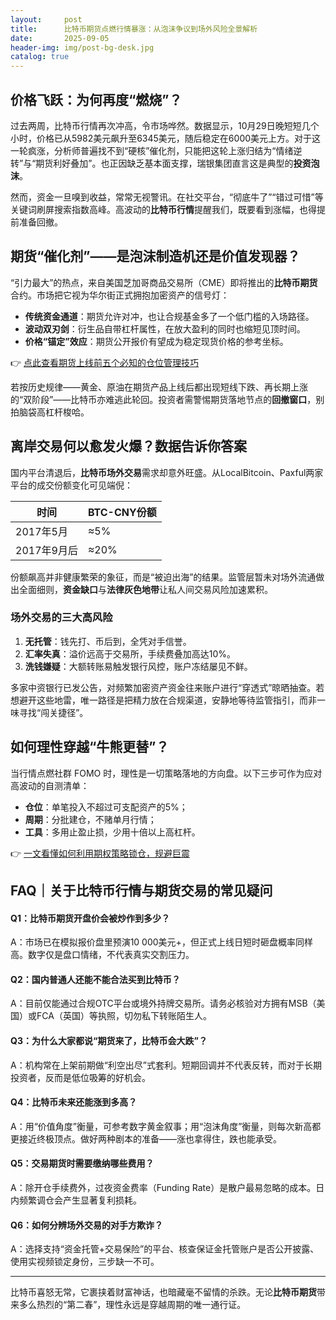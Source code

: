 ```yaml
---
layout:     post
title:      比特币期货点燃行情暴涨：从泡沫争议到场外风险全景解析
date:       2025-09-05
header-img: img/post-bg-desk.jpg
catalog: true
---
```


## 价格飞跃：为何再度“燃烧”？
过去两周，比特币行情再次冲高，令市场哗然。数据显示，10月29日晚短短几个小时，价格已从5982美元飙升至6345美元，随后稳定在6000美元上方。对于这一轮疯涨，分析师普遍找不到“硬核”催化剂，只能把这轮上涨归结为“情绪逆转”与“期货利好叠加”。也正因缺乏基本面支撑，瑞银集团直言这是典型的**投资泡沫**。

然而，资金一旦嗅到收益，常常无视警讯。在社交平台，“彻底牛了”“错过可惜”等关键词刷屏搜索指数高峰。高波动的**比特币行情**提醒我们，既要看到涨幅，也得提前准备回撤。

## 期货“催化剂”——是泡沫制造机还是价值发现器？
“引力最大”的热点，来自美国芝加哥商品交易所（CME）即将推出的**比特币期货**合约。市场把它视为华尔街正式拥抱加密资产的信号灯：

- **传统资金通道**：期货允许对冲，也让合规基金多了一个低门槛的入场路径。
- **波动双刃剑**：衍生品自带杠杆属性，在放大盈利的同时也缩短见顶时间。
- **价格“锚定”效应**：期货公开报价有望成为稳定现货价格的参考坐标。

👉 [点此查看期货上线前五个必知的仓位管理技巧](https://okxdog.com/)

若按历史规律——黄金、原油在期货产品上线后都出现短线下跌、再长期上涨的“双阶段”——比特币亦难逃此轮回。投资者需警惕期货落地节点的**回撤窗口**，别拍脑袋高杠杆梭哈。

## 离岸交易何以愈发火爆？数据告诉你答案
国内平台清退后，**比特币场外交易**需求却意外旺盛。从LocalBitcoin、Paxful两家平台的成交份额变化可见端倪：

| 时间          | BTC-CNY份额 |
|---------------|-------------|
| 2017年5月     | ≈5%         |
| 2017年9月后   | ≈20%        |

份额飙高并非健康繁荣的象征，而是“被迫出海”的结果。监管层暂未对场外流通做出全面细则，**资金缺口**与**法律灰色地带**让私人间交易风险加速累积。

### 场外交易的三大高风险
1. **无托管**：钱先打、币后到，全凭对手信誉。
2. **汇率失真**：溢价远高于交易所，手续费叠加高达10%。
3. **洗钱嫌疑**：大额转账易触发银行风控，账户冻结屡见不鲜。

多家中资银行已发公告，对频繁加密资产资金往来账户进行“穿透式”晾晒抽查。若想避开这些地雷，唯一路径是把精力放在合规渠道，安静地等待监管指引，而非一味寻找“闯关捷径”。

## 如何理性穿越“牛熊更替”？
当行情点燃社群 FOMO 时，理性是一切策略落地的方向盘。以下三步可作为应对高波动的自测清单：

- **仓位**：单笔投入不超过可支配资产的5%；  
- **周期**：分批建仓，不赌单月行情；  
- **工具**：多用止盈止损，少用十倍以上高杠杆。  

👉 [一文看懂如何利用期权策略锁仓，规避巨震](https://okxdog.com/)

## FAQ｜关于比特币行情与期货交易的常见疑问

#### Q1：比特币期货开盘价会被炒作到多少？
A：市场已在模拟报价盘里预演10 000美元+，但正式上线日短时砸盘概率同样高。数字仅是盘口情绪，不代表真实交割压力。

#### Q2：国内普通人还能不能合法买到比特币？
A：目前仅能通过合规OTC平台或境外持牌交易所。请务必核验对方拥有MSB（美国）或FCA（英国）等执照，切勿私下转账陌生人。

#### Q3：为什么大家都说“期货来了，比特币会大跌”？
A：机构常在上架前期做“利空出尽”式套利。短期回调并不代表反转，而对于长期投资者，反而是低位吸筹的好机会。

#### Q4：比特币未来还能涨到多高？
A：用“价值角度”衡量，可参考数字黄金叙事；用“泡沫角度”衡量，则每次新高都更接近终极顶点。做好两种剧本的准备——涨也拿得住，跌也能承受。

#### Q5：交易期货时需要缴纳哪些费用？
A：除开仓手续费外，过夜资金费率（Funding Rate）是散户最易忽略的成本。日内频繁调仓会产生显著复利损耗。

#### Q6：如何分辨场外交易的对手方欺诈？
A：选择支持“资金托管+交易保险”的平台、核查保证金托管账户是否公开披露、使用实视频锁定身份，三步缺一不可。

---

比特币喜怒无常，它裹挟着财富神话，也暗藏毫不留情的杀跌。无论**比特币期货**带来多么热烈的“第二春”，理性永远是穿越周期的唯一通行证。